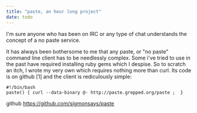 ```yaml
---
title: "paste, an hour long project"
date: todo
---
```


I'm sure anyone who has been on IRC or any type of chat understands the concept of a no paste service.

It has always been bothersome to me that any paste, or "no paste" command line client has to be needlessly complex. Some i've tried to
use in the past have required installing ruby gems which I despise. So to scratch an itch, I wrote my very own which requires nothing
more than curl. Its code is on github [1] and the client is rediculously simple:

    #!/bin/bash
    paste() { curl --data-binary @- http://paste.grepped.org/paste ;  }

github https://github.com/sigmonsays/paste
